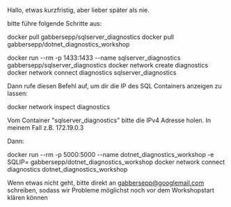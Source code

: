 Hallo, etwas kurzfristig, aber lieber später als nie.

bitte führe folgende Schritte aus:

docker pull gabbersepp/sqlserver_diagnostics 
docker pull gabbersepp/dotnet_diagnostics_workshop

docker run --rm -p 1433:1433 --name sqlserver_diagnostics  gabbersepp/sqlserver_diagnostics 
docker network create diagnostics
docker network connect diagnostics sqlserver_diagnostics


Dann rufe diesen Befehl auf, um dir die IP des SQL Containers anzeigen zu lassen:

docker network inspect diagnostics

Vom Container "sqlserver_diagnostics" bitte die IPv4 Adresse holen. In meinem Fall z.B. 172.19.0.3

Dann:

docker run --rm -p 5000:5000 --name dotnet_diagnostics_workshop -e SQLIP=<ip con sql container>  gabbersepp/dotnet_diagnostics_workshop 
docker network connect diagnostics dotnet_diagnostics_workshop 


Wenn etwas nicht geht, bitte direkt an gabbersepp@googlemail.com schreiben, sodass wir Probleme möglichst noch vor dem Workshopstart klären können